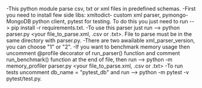  -This python module parse csv, txt or xml files in predefined schemas.
  -First you need to install few side libs: xmltodict- custom xml parser,
pymongo- MongoDB python client, pytest for testing. To do this you just 
need to run --> pip install -r requirements.txt.
  -To use this parser just run --> python parser.py <your file_to_parse.xml, .csv or .txt>. 
File to parse must be in the same directory with parser.py.
  -There are two awailable xml_parser_version, you can choose "1" or "2".
  -If you want to benchmark memory usage then uncomment @profile decorator 
of run_parser() function and comment run_benchmark() function at the end of file,
then run --> python -m memory_profiler parser.py <your file_to_parse.xml, .csv or .txt>
  -To run tests uncomment db_name = "pytest_db" and run --> 
python -m pytest -v pytest/test.py.
